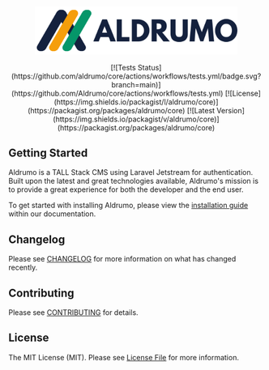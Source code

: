 <p align="center"><a href="https://aldrumo.com" target="_blank"><img src="https://raw.githubusercontent.com/Aldrumo/logos/65422f8d57b70166be8f02b1e0862fbf19c7426c/svg/Logo%20-%20Standard.svg" width="400"></a></p>

<p align="center">
[![Tests Status](https://github.com/aldrumo/core/actions/workflows/tests.yml/badge.svg?branch=main)](https://github.com/Aldrumo/core/actions/workflows/tests.yml)
[![License](https://img.shields.io/packagist/l/aldrumo/core)](https://packagist.org/packages/aldrumo/core)
[![Latest Version](https://img.shields.io/packagist/v/aldrumo/core)](https://packagist.org/packages/aldrumo/core)
</p>

## Getting Started

Aldrumo is a TALL Stack CMS using Laravel Jetstream for authentication. Built upon the latest and great technologies available, Aldrumo's mission is to provide a great experience for both the developer and the end user.

To get started with installing Aldrumo, please view the [installation guide](https://aldrumo.com/docs) within our documentation.

## Changelog

Please see [CHANGELOG](CHANGELOG.md) for more information on what has changed recently.

## Contributing

Please see [CONTRIBUTING](CONTRIBUTING.md) for details.

## License

The MIT License (MIT). Please see [License File](LICENSE.md) for more information.
